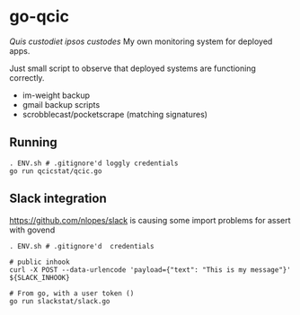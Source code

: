 # go-qcic

*Quis custodiet ipsos custodes*
My own monitoring system for deployed apps.

Just small script to observe that deployed systems are functioning correctly.

- im-weight backup
- gmail backup scripts
- scrobblecast/pocketscrape (matching signatures)

## Running

    . ENV.sh # .gitignore'd loggly credentials
    go run qcicstat/qcic.go

## Slack integration

https://github.com/nlopes/slack is causing some import problems for assert with govend

    . ENV.sh # .gitignore'd  credentials    

    # public inhook
    curl -X POST --data-urlencode 'payload={"text": "This is my message"}' ${SLACK_INHOOK}        

    # From go, with a user token ()
    go run slackstat/slack.go 

